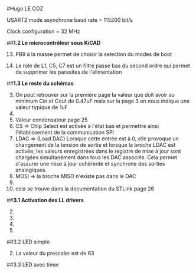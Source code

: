 #Hugo LE COZ



USART2 mode asynchrone baud rate = 115200 bit/s

Clock configuration = 32 MHz 

##**1.2 Le microcontrôleur sous KiCAD**

13. PB9 à la masse permet de choisir la selection du modes de boot

14. Le role de L1, C5, C7 est un filtre passe bas du second ordre qui permet de supprimer les parasites de l'alimentation

##**1.3 Le reste du schémas**

3. On peut retrouver sur la première page la valeur que doit avoir au minimum Cin et Cout de 0.47uF mais sur la page 3 on nous indique une valeur typique de 1uF
4.
5. Valeur condensateur page 25
6. CS => Chip Select est activée à l'état bas et permettre ainsi l'établissement de la communication SPI
7. LDAC => (Load DAC) Lorsque cette entrée est à 0, elle provoque un changement de la tension de sortie et lorsque la broche LDAC est activée, les valeurs enregistrées dans le registre de mise à jour sont chargées simultanément dans tous les DAC associés. Cela permet d'assurer une mise à jour cohérente et synchrone des sorties analogiques.
8. MOSI => la broche MISO n'existe pas dans le DAC
9.
10. cela se trouve dans la documentation du STLink page 26

##**3.1 Activation des LL drivers**

2. 
3.
4.
5.

##3.2 LED simple

2. La valeur du prescaler est de 63


##3.3 LED avec timer



